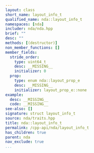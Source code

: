 ```yaml
---
layout: class
short_name: layout_info_t
qualified_name: nda::layout_info_t
namespaces: [nda]
includer: nda/nda.hpp
brief: ""
desc: ""
methods: [(destructor)]
non_member_functions: []
member_fields:
  stride_order:
    type: uint64_t
    desc: __MISSING__
    initializer: 0
  prop:
    type: enum nda::layout_prop_e
    desc: __MISSING__
    initializer: layout_prop_e::none
example:
  desc: __MISSING__
  code: __MISSING__
see-also: []
signature: struct layout_info_t
source: nda/traits.hpp
title: nda::layout_info_t
permalink: /cpp-api/nda/layout_info_t
has_children: true
parent: nda
nav_exclude: true
...
```


